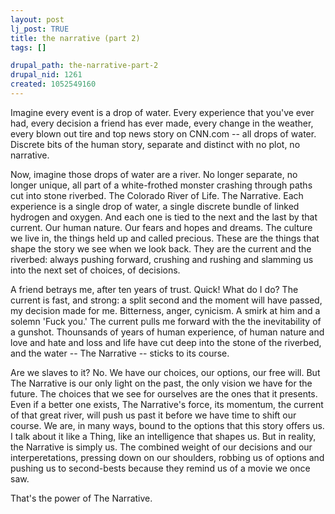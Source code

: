 ```yaml
--- 
layout: post
lj_post: TRUE
title: the narrative (part 2)
tags: []

drupal_path: the-narrative-part-2
drupal_nid: 1261
created: 1052549160
---
```

Imagine every event is a drop of water. Every experience that you've ever had, every decision a friend has ever made, every change in the weather, every blown out tire and top news story on CNN.com -- all drops of water. Discrete bits of the human story, separate and distinct with no plot, no narrative.

Now, imagine those drops of water are a river. No longer separate, no longer unique, all part of a white-frothed monster crashing through paths cut into stone riverbed. The Colorado River of Life. The Narrative. Each experience is a single drop of water, a single discrete bundle of linked hydrogen and oxygen. And each one is tied to the next and the last by that current. Our human nature. Our fears and hopes and dreams. The culture we live in, the things held up and called precious. These are the things that shape the story we see when we look back. They are the current and the riverbed: always pushing forward, crushing and rushing and slamming us into the next set of choices, of decisions.

A friend betrays me, after ten years of trust. Quick! What do I do? The current is fast, and strong: a split second and the moment will have passed, my decision made for me. Bitterness, anger, cynicism. A smirk at him and a solemn 'Fuck you.' The current pulls me forward with the the inevitability of a gunshot. Thounsands of years of human experience, of human nature and love and hate and loss and life have cut deep into the stone of the riverbed, and the water -- The Narrative -- sticks to its course.

Are we slaves to it? No. We have our choices, our options, our free will. But The Narrative is our only light on the past, the only vision we have for the future. The choices that we see for ourselves are the ones that it presents. Even if a better one exists, The Narrative's force, its momentum, the current of that great river, will push us past it before we have time to shift our course. We are, in many ways, bound to the options that this story offers us. I talk about it like a Thing, like an intelligence that shapes us. But in reality, the Narrative is simply us. The combined weight of our decisions and our interperetations, pressing down on our shoulders, robbing us of options and pushing us to second-bests because they remind us of a movie we once saw.

That's the power of The Narrative.
